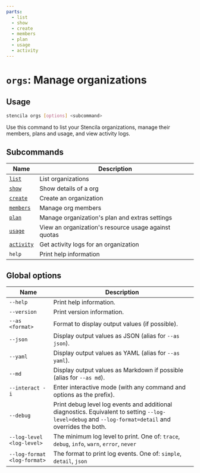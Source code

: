 ```yaml
---
parts:
  - list
  - show
  - create
  - members
  - plan
  - usage
  - activity
---
```



<!-- Generated from doc comments in Rust. Do not edit. -->

# `orgs`: Manage organizations

## Usage

```sh
stencila orgs [options] <subcommand>
```

Use this command to list your Stencila organizations, manage their members, plans and usage, and view activity logs.

## Subcommands

| Name | Description |
| --- | --- |
| [`list`](list.md) | List organizations |
| [`show`](show.md) | Show details of a org |
| [`create`](create.md) | Create an organization |
| [`members`](members/README.md) | Manage org members |
| [`plan`](plan.md) | Manage organization's plan and extras settings |
| [`usage`](usage.md) | View an organization's resource usage against quotas |
| [`activity`](activity.md) | Get activity logs for an organization |
| `help` | Print help information |



## Global options

| Name | Description |
| --- | --- |
| `--help` | Print help information. |
| `--version` | Print version information. |
| `--as <format>` | Format to display output values (if possible). |
| `--json` | Display output values as JSON (alias for `--as json`). |
| `--yaml` | Display output values as YAML (alias for `--as yaml`). |
| `--md` | Display output values as Markdown if possible (alias for `--as md`). |
| `--interact -i` | Enter interactive mode (with any command and options as the prefix). |
| `--debug` | Print debug level log events and additional diagnostics. Equivalent to setting `--log-level=debug` and `--log-format=detail` and overrides the both. |
| `--log-level <log-level>` | The minimum log level to print. One of: `trace`, `debug`, `info`, `warn`, `error`, `never` |
| `--log-format <log-format>` | The format to print log events. One of: `simple`, `detail`, `json` |
